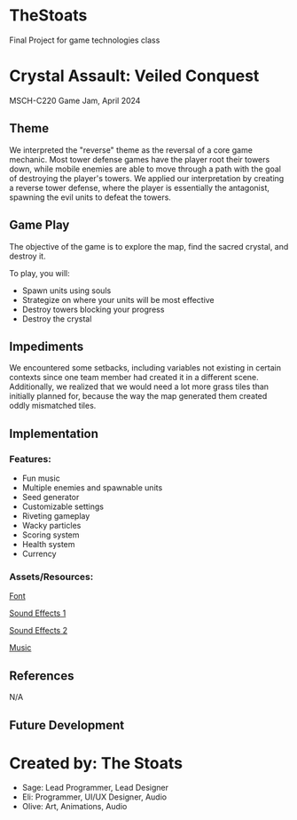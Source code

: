# TheStoats
 Final Project for game technologies class

# Crystal Assault: Veiled Conquest
MSCH-C220 Game Jam, April 2024

## Theme
We interpreted the "reverse" theme as the reversal of a core game mechanic. Most tower defense games have the player root their towers down, while mobile enemies are able to move through a path with the goal of destroying the player's towers. We applied our interpretation by creating a reverse tower defense, where the player is essentially the antagonist, spawning the evil units to defeat the towers.

## Game Play
The objective of the game is to explore the map, find the sacred crystal, and destroy it.

To play, you will:
- Spawn units using souls
- Strategize on where your units will be most effective
- Destroy towers blocking your progress
- Destroy the crystal

## Impediments
We encountered some setbacks, including variables not existing in certain contexts since one team member had created it in a different scene. Additionally, we realized that we would need a lot more grass tiles than initially planned for, because the way the map generated them created oddly mismatched tiles.

## Implementation
### Features:
- Fun music
- Multiple enemies and spawnable units
- Seed generator
- Customizable settings
- Riveting gameplay
- Wacky particles
- Scoring system
- Health system
- Currency

### Assets/Resources:
[Font](https://assetstore.unity.com/packages/2d/fonts/free-pixel-font-thaleah-140059)

[Sound Effects 1](https://pixabay.com/)

[Sound Effects 2](https://quicksounds.com/)

[Music](https://youfulca.com/en/2022/08/10/8bit-battle03/)

## References
N/A

## Future Development

# Created by: The Stoats
- Sage: Lead Programmer, Lead Designer
- Eli: Programmer, UI/UX Designer, Audio
- Olive: Art, Animations, Audio
